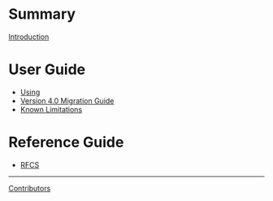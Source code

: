 # Summary

<!-- markdownlint-disable MD025 -->

[Introduction](../README.md)

# User Guide

- [Using](./UsingLibical.md)
- [Version 4.0 Migration Guide](./MigrationGuide_to_4.0.md)
- [Known Limitations](./KnownLimitations.md)

# Reference Guide

- [RFCS](./rfcs.md)

-----------

[Contributors](../THANKS.md)

<!-- markdownlint-enable MD025 -->

